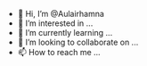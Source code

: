 - 👋 Hi, I’m @Aulairhamna
- 👀 I’m interested in ...
- 🌱 I’m currently learning ...
- 💞️ I’m looking to collaborate on ...
- 📫 How to reach me ...

<!---
Aulairhamna/Aulairhamna is a ✨ special ✨ repository because its `README.md` (this file) appears on your GitHub profile.
You can click the Preview link to take a look at your changes.
--->
